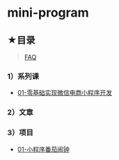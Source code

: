 # mini-program

## ★目录

> [FAQ](./faq.md)

### 1）系列课

- [01-零基础实现微信电商小程序开发](./02/README.md)

### 2）文章

### 3）项目

- [01-小程序番茄闹钟](./01/README.md)